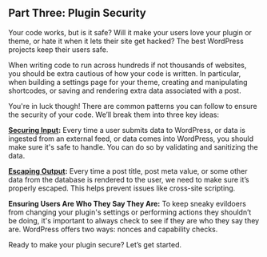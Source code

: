 ## Part Three: Plugin Security

Your code works, but is it safe? Will it make your users love your plugin or theme, or hate it when it lets their site get hacked? The best WordPress projects keep their users safe.

When writing code to run across hundreds if not thousands of websites, you should be extra cautious of how your code is written. In particular, when building a settings page for your theme, creating and manipulating shortcodes, or saving and rendering extra data associated with a post.

You're in luck though! There are common patterns you can follow to ensure the security of your code. We’ll break them into three key ideas:

**[Securing Input](securing-input.md):** Every time a user submits data to WordPress, or data is ingested from an external feed, or data comes into WordPress, you should make sure it's safe to handle. You can do so by validating and sanitizing the data.

**[Escaping Output](escaping-output.md):** Every time a post title, post meta value, or some other data from the database is rendered to the user, we need to make sure it’s properly escaped. This helps prevent issues like cross-site scripting.

**Ensuring Users Are Who They Say They Are:** To keep sneaky evildoers from changing your plugin's settings or performing actions they shouldn’t be doing, it's important to always check to see if they are who they say they are. WordPress offers two ways: nonces and capability checks.

Ready to make your plugin secure? Let’s get started.
